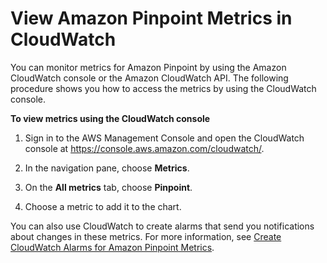# View Amazon Pinpoint Metrics in CloudWatch<a name="monitoring-view-metrics"></a>

You can monitor metrics for Amazon Pinpoint by using the Amazon CloudWatch console or the Amazon CloudWatch API\. The following procedure shows you how to access the metrics by using the CloudWatch console\. 

**To view metrics using the CloudWatch console**

1. Sign in to the AWS Management Console and open the CloudWatch console at [https://console\.aws\.amazon\.com/cloudwatch/](https://console.aws.amazon.com/cloudwatch/)\.

1. In the navigation pane, choose **Metrics**\.

1. On the **All metrics** tab, choose **Pinpoint**\.

1. Choose a metric to add it to the chart\. 

You can also use CloudWatch to create alarms that send you notifications about changes in these metrics\. For more information, see [Create CloudWatch Alarms for Amazon Pinpoint Metrics](monitoring-create-alarms.md)\.